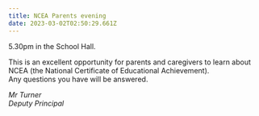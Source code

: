 ```yaml
---
title: NCEA Parents evening
date: 2023-03-02T02:50:29.661Z
---
```

5.30pm in the School Hall.  

This is an excellent opportunity for parents and caregivers to learn about NCEA (the National Certificate of Educational Achievement).  
Any questions you have will be answered.

*Mr Turner  
Deputy Principal*